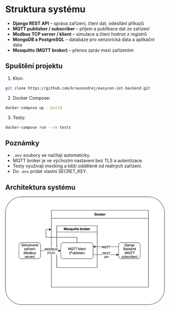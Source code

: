 # Struktura systému

- **Django REST API** – správa zařízení, čtení dat, odesílání příkazů
- **MQTT publisher / subscriber** – příjem a publikace dat ze zařízení
- **Modbus TCP server / klient** – simulace a čtení hodnot z registrů
- **MongoDB a PostgreSQL** – databáze pro senzorická data a aplikační data
- **Mosquitto (MQTT broker)** – přenos zpráv mezi zařízeními

## Spuštění projektu

1. Klon:

```bash
git clone https://github.com/krausondrej/easycon-iot-backend.git
```

2. Docker Compose:

```bash
docker-compose up --build
```

3. Testy:

```bash
docker-compose run --rm tests
```

## Poznámky

- `.env` soubory se načítají automaticky.
- MQTT broker je ve výchozím nastavení bez TLS a autentizace.
- Testy využívají mocking a běží odděleně od reálných zařízení.
- Do `.env` pridat vlastni SECRET_KEY.

## Architektura systému

![Diagram](diagram.png)